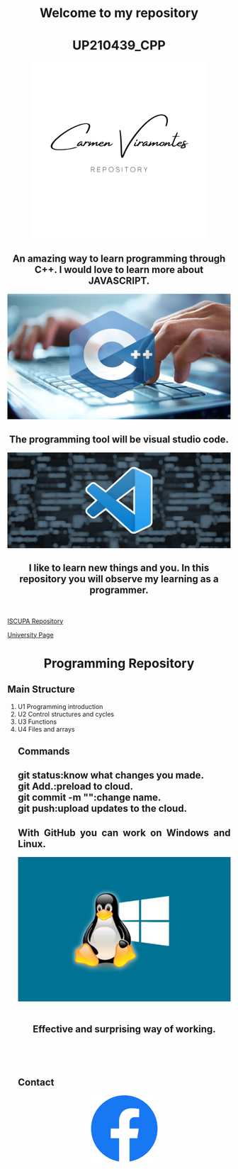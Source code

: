 <h1>  <div align= "center"> Welcome to my repository</h1>
<div align=center>
<h1>UP210439_CPP</h1>
<div>
<div align="center">
<img src="/imagenes/logop.png" width="400">
<br>
<h2>An amazing way to learn programming through C++. I would love to learn more about JAVASCRIPT.</h2>

<img src="/imagenes/c++.webp" width="600">
<br>  
<h2>The programming tool will be visual studio code.</h2>
<img src="/imagenes/code.jpg" width="600">
<div>
<p>
<h2>I like to learn new things and you.
  In this repository you will observe my learning as a programmer.</h2>
<div align= "justify">
<br>
<p>
<a href="https://github.com/UPA-ISC/ProgramacionCpp"> ISCUPA Repository</a>
</p>
<a href="https://upa.edu.mx/"> University Page</a>
<div>
<a/>
<p/>
<div align= center>
  <h1>Programming Repository</h1>
<div align= "justify">
<h2>Main Structure</h2>
<div>
<ol>
<div align= "justify">
<li>U1 Programming introduction</li>
<li>U2 Control structures and cycles</li>
<li>U3 Functions</li>
<li>U4 Files and arrays</li>
<p/>
<h2>Commands</h2>
<h2>git status:know what changes you made.
  <br>git Add.:preload to cloud.
  <br>git commit -m "":change name.
  <br>git push:upload updates to the cloud.</h2>
<h2>With GitHub you can work on Windows and Linux.</h2>
<p> <div align= "center">
<img src="/imagenes/liwi.jpg" width="600">
<div>
<div align = center>
<br>
  <h2>Effective and surprising way of working.</h2>
<div>
<br>
<p>
<div align= "justify">
<br>
  <h2>Contact</h2>
<div>
<p>
<div align="center">
<a href="https://www.facebook.com/carmen.viramontes.71/about_details">
<img src="/imagenes/fc.png" width="150">
<a/>


